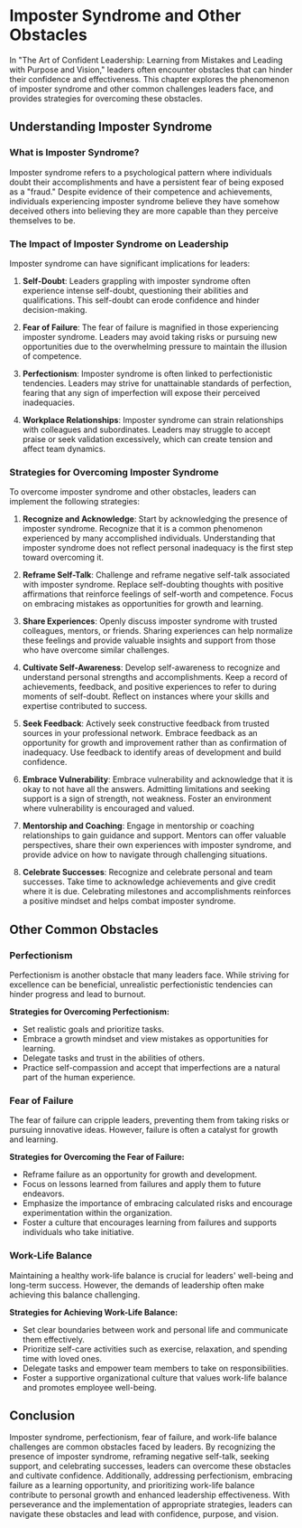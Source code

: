 Imposter Syndrome and Other Obstacles
================================================

In "The Art of Confident Leadership: Learning from Mistakes and Leading with Purpose and Vision," leaders often encounter obstacles that can hinder their confidence and effectiveness. This chapter explores the phenomenon of imposter syndrome and other common challenges leaders face, and provides strategies for overcoming these obstacles.

**Understanding Imposter Syndrome**
-----------------------------------

### **What is Imposter Syndrome?**

Imposter syndrome refers to a psychological pattern where individuals doubt their accomplishments and have a persistent fear of being exposed as a "fraud." Despite evidence of their competence and achievements, individuals experiencing imposter syndrome believe they have somehow deceived others into believing they are more capable than they perceive themselves to be.

### **The Impact of Imposter Syndrome on Leadership**

Imposter syndrome can have significant implications for leaders:

1. **Self-Doubt**: Leaders grappling with imposter syndrome often experience intense self-doubt, questioning their abilities and qualifications. This self-doubt can erode confidence and hinder decision-making.

2. **Fear of Failure**: The fear of failure is magnified in those experiencing imposter syndrome. Leaders may avoid taking risks or pursuing new opportunities due to the overwhelming pressure to maintain the illusion of competence.

3. **Perfectionism**: Imposter syndrome is often linked to perfectionistic tendencies. Leaders may strive for unattainable standards of perfection, fearing that any sign of imperfection will expose their perceived inadequacies.

4. **Workplace Relationships**: Imposter syndrome can strain relationships with colleagues and subordinates. Leaders may struggle to accept praise or seek validation excessively, which can create tension and affect team dynamics.

### **Strategies for Overcoming Imposter Syndrome**

To overcome imposter syndrome and other obstacles, leaders can implement the following strategies:

1. **Recognize and Acknowledge**: Start by acknowledging the presence of imposter syndrome. Recognize that it is a common phenomenon experienced by many accomplished individuals. Understanding that imposter syndrome does not reflect personal inadequacy is the first step toward overcoming it.

2. **Reframe Self-Talk**: Challenge and reframe negative self-talk associated with imposter syndrome. Replace self-doubting thoughts with positive affirmations that reinforce feelings of self-worth and competence. Focus on embracing mistakes as opportunities for growth and learning.

3. **Share Experiences**: Openly discuss imposter syndrome with trusted colleagues, mentors, or friends. Sharing experiences can help normalize these feelings and provide valuable insights and support from those who have overcome similar challenges.

4. **Cultivate Self-Awareness**: Develop self-awareness to recognize and understand personal strengths and accomplishments. Keep a record of achievements, feedback, and positive experiences to refer to during moments of self-doubt. Reflect on instances where your skills and expertise contributed to success.

5. **Seek Feedback**: Actively seek constructive feedback from trusted sources in your professional network. Embrace feedback as an opportunity for growth and improvement rather than as confirmation of inadequacy. Use feedback to identify areas of development and build confidence.

6. **Embrace Vulnerability**: Embrace vulnerability and acknowledge that it is okay to not have all the answers. Admitting limitations and seeking support is a sign of strength, not weakness. Foster an environment where vulnerability is encouraged and valued.

7. **Mentorship and Coaching**: Engage in mentorship or coaching relationships to gain guidance and support. Mentors can offer valuable perspectives, share their own experiences with imposter syndrome, and provide advice on how to navigate through challenging situations.

8. **Celebrate Successes**: Recognize and celebrate personal and team successes. Take time to acknowledge achievements and give credit where it is due. Celebrating milestones and accomplishments reinforces a positive mindset and helps combat imposter syndrome.

**Other Common Obstacles**
--------------------------

### **Perfectionism**

Perfectionism is another obstacle that many leaders face. While striving for excellence can be beneficial, unrealistic perfectionistic tendencies can hinder progress and lead to burnout.

**Strategies for Overcoming Perfectionism:**

* Set realistic goals and prioritize tasks.
* Embrace a growth mindset and view mistakes as opportunities for learning.
* Delegate tasks and trust in the abilities of others.
* Practice self-compassion and accept that imperfections are a natural part of the human experience.

### **Fear of Failure**

The fear of failure can cripple leaders, preventing them from taking risks or pursuing innovative ideas. However, failure is often a catalyst for growth and learning.

**Strategies for Overcoming the Fear of Failure:**

* Reframe failure as an opportunity for growth and development.
* Focus on lessons learned from failures and apply them to future endeavors.
* Emphasize the importance of embracing calculated risks and encourage experimentation within the organization.
* Foster a culture that encourages learning from failures and supports individuals who take initiative.

### **Work-Life Balance**

Maintaining a healthy work-life balance is crucial for leaders' well-being and long-term success. However, the demands of leadership often make achieving this balance challenging.

**Strategies for Achieving Work-Life Balance:**

* Set clear boundaries between work and personal life and communicate them effectively.
* Prioritize self-care activities such as exercise, relaxation, and spending time with loved ones.
* Delegate tasks and empower team members to take on responsibilities.
* Foster a supportive organizational culture that values work-life balance and promotes employee well-being.

**Conclusion**
--------------

Imposter syndrome, perfectionism, fear of failure, and work-life balance challenges are common obstacles faced by leaders. By recognizing the presence of imposter syndrome, reframing negative self-talk, seeking support, and celebrating successes, leaders can overcome these obstacles and cultivate confidence. Additionally, addressing perfectionism, embracing failure as a learning opportunity, and prioritizing work-life balance contribute to personal growth and enhanced leadership effectiveness. With perseverance and the implementation of appropriate strategies, leaders can navigate these obstacles and lead with confidence, purpose, and vision.
